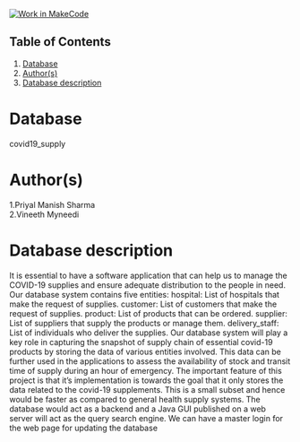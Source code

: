 [![Work in MakeCode](https://classroom.github.com/assets/work-in-make-code-c53f0c86300af1a64cdd5dc830e2509efd17c8cb483a722cacaee84d10eb8ec9.svg)](https://classroom.github.com/online_ide?assignment_repo_id=5874609&assignment_repo_type=AssignmentRepo)

## Table of Contents
1. [Database](#database)
1. [Author(s)](#author)
1. [Database description](#description)

# Database
covid19_supply

# Author(s)
1.Priyal Manish Sharma <br/>
2.Vineeth Myneedi


# Database description
It is essential to have a software application that can help us to manage the COVID-19 supplies and ensure adequate distribution to the people in need. Our database system contains five entities: 
hospital: List of hospitals that make the request of supplies.
customer: List of customers that make the request of supplies.
product: List of products that can be ordered.
supplier: List of suppliers that supply the products or manage them.
delivery_staff: List of individuals who deliver the supplies.
Our database system will play a key role in capturing the snapshot of supply chain of essential covid-19 products by storing the data of various entities involved. This data can be further used in the applications to assess the availability of stock and transit time of supply during an hour of emergency. The important feature of this project is that it’s implementation is towards the goal that it only stores the data related to the covid-19 supplements. This is a small subset and hence would be faster as compared to general health supply systems. The database would act as a backend and a Java GUI published on a web server will act as the query search engine. We can have a master login for the web page for updating the database
